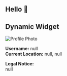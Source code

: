 ## Hello 👋

<!-- WIDGET_START -->
## Dynamic Widget

![Profile Photo](null)

**Username:** null  
**Current Location:** null, null  

**Legal Notice:**  
null
<!-- WIDGET_END -->
